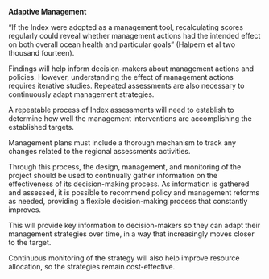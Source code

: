 **Adaptive Management**

“If the Index were adopted as a management tool, recalculating scores regularly could reveal whether management actions had the intended effect on both overall ocean health and particular goals” (Halpern et al two thousand fourteen).

Findings will help inform decision-makers about management actions and policies. However, understanding the effect of management actions requires iterative studies. Repeated assessments are also necessary to continuously adapt management strategies.

A repeatable process of Index assessments will need to establish to determine how well the management interventions are accomplishing the established targets.

Management plans must include a thorough mechanism to track any changes related to the regional assessments activities.

Through this process, the design, management, and monitoring of the project should be used to continually gather information on the effectiveness of its decision-making process. As information is gathered and assessed, it is possible to recommend policy and management reforms as needed, providing a flexible decision-making process that constantly improves.

This will provide key information to decision-makers so they can adapt their management strategies over time, in a way that increasingly moves closer to the target.

Continuous monitoring of the strategy will also help improve resource allocation, so the strategies remain cost-effective.
